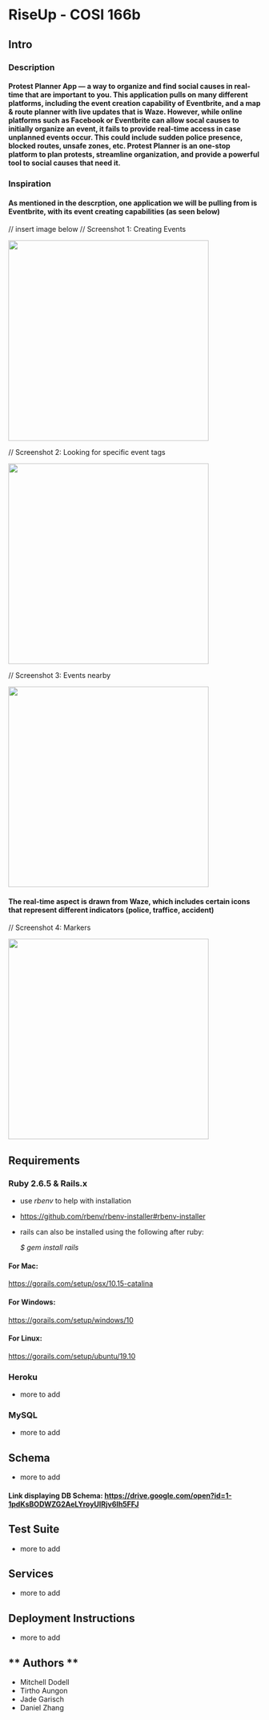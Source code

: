 # RiseUp - COSI 166b

## **Intro**  

### **Description** 

#### Protest Planner App — a way to organize and find social causes in real-time that are important to you. This application pulls on many different platforms, including the event creation capability of Eventbrite, and a map & route planner with live updates that is Waze. However, while online platforms such as Facebook or Eventbrite can allow socal causes to initially organize an event, it fails to provide real-time access in case unplanned events occur. This could include sudden police presence, blocked routes, unsafe zones, etc. Protest Planner is an one-stop platform to plan protests, streamline organization, and provide a powerful tool to social causes that need it. 

### Inspiration 

#### As mentioned in the descrption, one application we will be pulling from is Eventbrite, with its event creating capabilities (as seen below)

// insert image below 
// Screenshot 1: Creating Events 

<img src=""  width="400"/>

// Screenshot 2: Looking for specific event tags  

<img src=""  width="400"/>

// Screenshot 3: Events nearby 

<img src=""  width="400"/>

#### The real-time aspect is drawn from Waze, which includes certain icons that represent different indicators (police, traffice, accident)

// Screenshot 4: Markers 

<img src=""  width="400"/>

## **Requirements** 

### Ruby 2.6.5 & Rails.x

- use *rbenv* to help with installation 

- https://github.com/rbenv/rbenv-installer#rbenv-installer

- rails can also be installed using the following after ruby:

  *$ gem install rails*

#### For Mac: 

https://gorails.com/setup/osx/10.15-catalina 

#### For Windows: 

https://gorails.com/setup/windows/10

#### For Linux: 

https://gorails.com/setup/ubuntu/19.10


### Heroku 
- more to add 

### MySQL 

- more to add 

## **Schema** 

- more to add 

#### Link displaying DB Schema: https://drive.google.com/open?id=1-1pdKsBODWZG2AeLYroyUIRjv6Ih5FFJ



## **Test Suite** 

- more to add

## **Services** 

- more to add

## **Deployment Instructions** 

- more to add 

## ** Authors **

- Mitchell Dodell 
- Tirtho Aungon 
- Jade Garisch 
- Daniel Zhang 
